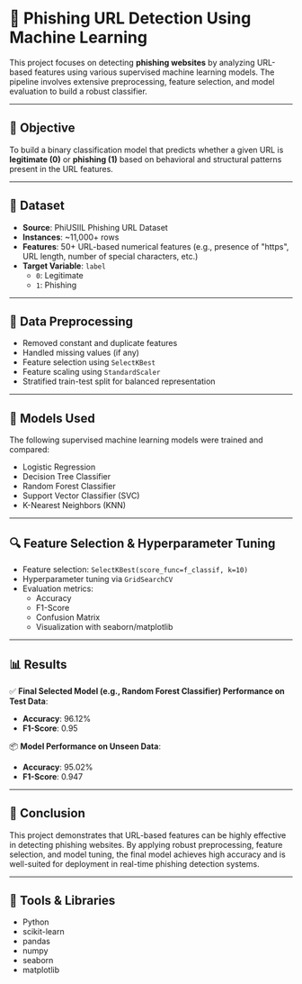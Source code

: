 # 🔐 Phishing URL Detection Using Machine Learning

This project focuses on detecting **phishing websites** by analyzing URL-based features using various supervised machine learning models. The pipeline involves extensive preprocessing, feature selection, and model evaluation to build a robust classifier.

---

## 🎯 Objective

To build a binary classification model that predicts whether a given URL is **legitimate (0)** or **phishing (1)** based on behavioral and structural patterns present in the URL features.

---

## 📂 Dataset

- **Source**: PhiUSIIL Phishing URL Dataset
- **Instances**: ~11,000+ rows
- **Features**: 50+ URL-based numerical features (e.g., presence of "https", URL length, number of special characters, etc.)
- **Target Variable**: `label`  
  - `0`: Legitimate  
  - `1`: Phishing

---

## 🧼 Data Preprocessing

- Removed constant and duplicate features
- Handled missing values (if any)
- Feature selection using `SelectKBest`
- Feature scaling using `StandardScaler`
- Stratified train-test split for balanced representation

---

## 🧠 Models Used

The following supervised machine learning models were trained and compared:

- Logistic Regression
- Decision Tree Classifier
- Random Forest Classifier
- Support Vector Classifier (SVC)
- K-Nearest Neighbors (KNN)

---

## 🔍 Feature Selection & Hyperparameter Tuning

- Feature selection: `SelectKBest(score_func=f_classif, k=10)`
- Hyperparameter tuning via `GridSearchCV`
- Evaluation metrics:
  - Accuracy
  - F1-Score
  - Confusion Matrix
  - Visualization with seaborn/matplotlib

---

## 📊 Results

✅ **Final Selected Model (e.g., Random Forest Classifier) Performance on Test Data**:
- **Accuracy**: 96.12%
- **F1-Score**: 0.95

📦 **Model Performance on Unseen Data**:
- **Accuracy**: 95.02%
- **F1-Score**: 0.947

---

## 🧩 Conclusion

This project demonstrates that URL-based features can be highly effective in detecting phishing websites. By applying robust preprocessing, feature selection, and model tuning, the final model achieves high accuracy and is well-suited for deployment in real-time phishing detection systems.

---

## 📌 Tools & Libraries

- Python
- scikit-learn
- pandas
- numpy
- seaborn
- matplotlib





   
